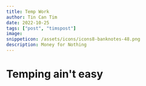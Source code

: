 ```yaml
---
title: Temp Work
author: Tin Can Tim
date: 2022-10-25
tags: ["post", "timspost"]
image: 
snippeticon: /assets/icons/icons8-banknotes-48.png
description: Money for Nothing
---
```


# Temping ain't easy

